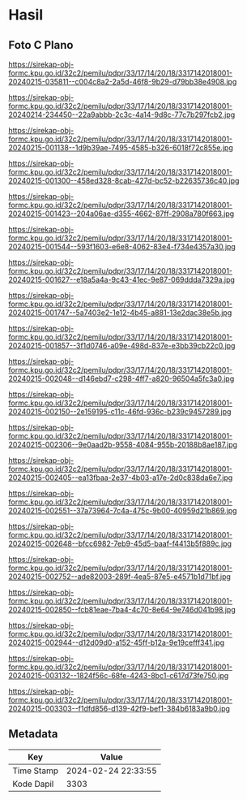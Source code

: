# Hasil

## Foto C Plano

https://sirekap-obj-formc.kpu.go.id/32c2/pemilu/pdpr/33/17/14/20/18/3317142018001-20240215-035811--c004c8a2-2a5d-46f8-9b29-d79bb38e4908.jpg

https://sirekap-obj-formc.kpu.go.id/32c2/pemilu/pdpr/33/17/14/20/18/3317142018001-20240214-234450--22a9abbb-2c3c-4a14-9d8c-77c7b297fcb2.jpg

https://sirekap-obj-formc.kpu.go.id/32c2/pemilu/pdpr/33/17/14/20/18/3317142018001-20240215-001138--1d9b39ae-7495-4585-b326-6018f72c855e.jpg

https://sirekap-obj-formc.kpu.go.id/32c2/pemilu/pdpr/33/17/14/20/18/3317142018001-20240215-001300--458ed328-8cab-427d-bc52-b22635736c40.jpg

https://sirekap-obj-formc.kpu.go.id/32c2/pemilu/pdpr/33/17/14/20/18/3317142018001-20240215-001423--204a06ae-d355-4662-87ff-2908a780f663.jpg

https://sirekap-obj-formc.kpu.go.id/32c2/pemilu/pdpr/33/17/14/20/18/3317142018001-20240215-001544--593f1603-e6e8-4062-83e4-f734e4357a30.jpg

https://sirekap-obj-formc.kpu.go.id/32c2/pemilu/pdpr/33/17/14/20/18/3317142018001-20240215-001627--e18a5a4a-9c43-41ec-9e87-069ddda7329a.jpg

https://sirekap-obj-formc.kpu.go.id/32c2/pemilu/pdpr/33/17/14/20/18/3317142018001-20240215-001747--5a7403e2-1e12-4b45-a881-13e2dac38e5b.jpg

https://sirekap-obj-formc.kpu.go.id/32c2/pemilu/pdpr/33/17/14/20/18/3317142018001-20240215-001857--3f1d0746-a09e-498d-837e-e3bb39cb22c0.jpg

https://sirekap-obj-formc.kpu.go.id/32c2/pemilu/pdpr/33/17/14/20/18/3317142018001-20240215-002048--d146ebd7-c298-4ff7-a820-96504a5fc3a0.jpg

https://sirekap-obj-formc.kpu.go.id/32c2/pemilu/pdpr/33/17/14/20/18/3317142018001-20240215-002150--2e159195-c11c-46fd-936c-b239c9457289.jpg

https://sirekap-obj-formc.kpu.go.id/32c2/pemilu/pdpr/33/17/14/20/18/3317142018001-20240215-002306--9e0aad2b-9558-4084-955b-20188b8ae187.jpg

https://sirekap-obj-formc.kpu.go.id/32c2/pemilu/pdpr/33/17/14/20/18/3317142018001-20240215-002405--ea13fbaa-2e37-4b03-a17e-2d0c838da6e7.jpg

https://sirekap-obj-formc.kpu.go.id/32c2/pemilu/pdpr/33/17/14/20/18/3317142018001-20240215-002551--37a73964-7c4a-475c-9b00-40959d21b869.jpg

https://sirekap-obj-formc.kpu.go.id/32c2/pemilu/pdpr/33/17/14/20/18/3317142018001-20240215-002648--bfcc6982-7eb9-45d5-baaf-f4413b5f889c.jpg

https://sirekap-obj-formc.kpu.go.id/32c2/pemilu/pdpr/33/17/14/20/18/3317142018001-20240215-002752--ade82003-289f-4ea5-87e5-e4571b1d71bf.jpg

https://sirekap-obj-formc.kpu.go.id/32c2/pemilu/pdpr/33/17/14/20/18/3317142018001-20240215-002850--fcb81eae-7ba4-4c70-8e64-9e746d041b98.jpg

https://sirekap-obj-formc.kpu.go.id/32c2/pemilu/pdpr/33/17/14/20/18/3317142018001-20240215-002944--d12d09d0-a152-45ff-b12a-9e19cefff341.jpg

https://sirekap-obj-formc.kpu.go.id/32c2/pemilu/pdpr/33/17/14/20/18/3317142018001-20240215-003132--1824f56c-68fe-4243-8bc1-c617d73fe750.jpg

https://sirekap-obj-formc.kpu.go.id/32c2/pemilu/pdpr/33/17/14/20/18/3317142018001-20240215-003303--f1dfd856-d139-42f9-bef1-384b6183a9b0.jpg


## Metadata

| Key        | Value               |
| ---------- | ------------------- |
| Time Stamp | 2024-02-24 22:33:55 |
| Kode Dapil | 3303                |



